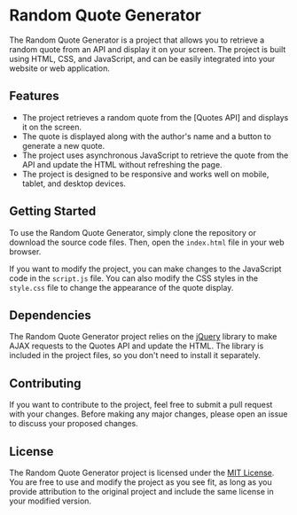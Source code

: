 # Random Quote Generator

The Random Quote Generator is a project that allows you to retrieve a random quote from an API and display it on your screen. The project is built using HTML, CSS, and JavaScript, and can be easily integrated into your website or web application.

## Features

- The project retrieves a random quote from the [Quotes API] and displays it on the screen.
- The quote is displayed along with the author's name and a button to generate a new quote.
- The project uses asynchronous JavaScript to retrieve the quote from the API and update the HTML without refreshing the page.
- The project is designed to be responsive and works well on mobile, tablet, and desktop devices.

## Getting Started

To use the Random Quote Generator, simply clone the repository or download the source code files. Then, open the `index.html` file in your web browser.

If you want to modify the project, you can make changes to the JavaScript code in the `script.js` file. You can also modify the CSS styles in the `style.css` file to change the appearance of the quote display.

## Dependencies

The Random Quote Generator project relies on the [jQuery](https://jquery.com/) library to make AJAX requests to the Quotes API and update the HTML. The library is included in the project files, so you don't need to install it separately.

## Contributing

If you want to contribute to the project, feel free to submit a pull request with your changes. Before making any major changes, please open an issue to discuss your proposed changes.

## License

The Random Quote Generator project is licensed under the [MIT License](https://github.com/username/repo/blob/master/LICENSE). You are free to use and modify  the  project as you see fit, as long as you provide attribution to the original project and include the same license in your modified version.
